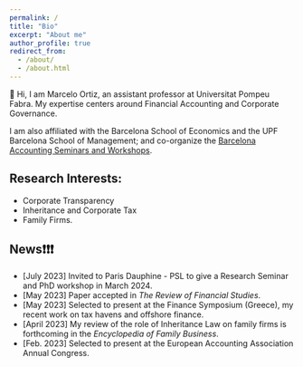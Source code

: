 ```yaml
---
permalink: /
title: "Bio"
excerpt: "About me"
author_profile: true
redirect_from: 
  - /about/
  - /about.html
---
```


:wave: Hi, I am Marcelo Ortiz, an assistant professor at Universitat Pompeu Fabra. My expertise centers around Financial Accounting and Corporate Governance. 


I am also affiliated with the Barcelona School of Economics and the UPF Barcelona School of Management; and  co-organize the [Barcelona Accounting Seminars and Workshops](https://sites.google.com/view/bas-2021/inicio). 

## Research Interests: 
- Corporate Transparency
- Inheritance and Corporate Tax
- Family Firms.

## News❗❗❗
- [July 2023] Invited to Paris Dauphine - PSL to give a Research Seminar and PhD workshop in March 2024.
- [May 2023] Paper accepted in *The Review of Financial Studies*.
- [May 2023] Selected to present at the Finance Symposium (Greece), my recent work on tax havens and offshore finance.
- [April 2023] My review of the role of Inheritance Law on family firms is forthcoming in the *Encyclopedia of Family Business*.
- [Feb. 2023] Selected to present at the European Accounting Association Annual Congress.
